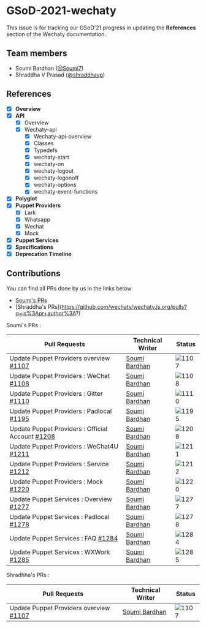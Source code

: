 # GSoD-2021-wechaty

This issue is for tracking our GSoD'21 progress in updating the **References** section of the Wechaty documentation.

## Team members

* Soumi Bardhan ([@Soumi7](https://github.com/Soumi7))
* Shraddha V Prasad ([@shraddhavp](https://github.com/shraddhavp))

## References 

- [x] **Overview** 
- [x] **API** 
  - [x] Overview
  - [x] Wechaty-api
    - [x] Wechaty-api-overview
    - [x] Classes
    - [x] Typedefs
    - [x] wechaty-start
    - [x] wechaty-on
    - [x] wechaty-logout
    - [x] wechaty-logonoff
    - [x] wechaty-options
    - [x] wechaty-event-functions
- [x] **Polyglot**
- [x] **Puppet Providers**
  - [x] Lark
  - [x] Whatsapp
  - [x] Wechat
  - [x] Mock
- [x] **Puppet Services**
- [x] **Specifications** 
- [x] **Deprecation Timeline** 

## Contributions

You can find all PRs done by us in the links below:
* [Soumi's PRs](https://github.com/wechaty/wechaty.js.org/pulls?q=is%3Apr+author%3Asoumi7)
* [Shraddha's PRs](https://github.com/wechaty/wechaty.js.org/pulls?q=is%3Apr+author%3A<add name>?)

Soumi's PRs :

| Pull Requests  | Technical Writer  | Status |
| --- | --- | --- |
| Update Puppet Providers overview [#1107](https://github.com/wechaty/wechaty.js.org/pull/1107) | [Soumi Bardhan](https://github.com/soumi7) | ![1107]
| Update Puppet Providers : WeChat [#1108](https://github.com/wechaty/wechaty.js.org/pull/1108) | [Soumi Bardhan](https://github.com/soumi7) | ![1108]
| Update Puppet Providers : Gitter [#1110](https://github.com/wechaty/wechaty.js.org/pull/1110) | [Soumi Bardhan](https://github.com/soumi7) | ![1110]
| Update Puppet Providers : Padlocal [#1195](https://github.com/wechaty/wechaty.js.org/pull/1195) | [Soumi Bardhan](https://github.com/soumi7) | ![1195]
| Update Puppet Providers : Official Account [#1208](https://github.com/wechaty/wechaty.js.org/pull/1208) | [Soumi Bardhan](https://github.com/soumi7) | ![1208]
| Update Puppet Providers : WeChat4U [#1211](https://github.com/wechaty/wechaty.js.org/pull/1211) | [Soumi Bardhan](https://github.com/soumi7) | ![1211]
| Update Puppet Providers : Service [#1212](https://github.com/wechaty/wechaty.js.org/pull/1212) | [Soumi Bardhan](https://github.com/soumi7) | ![1212]
| Update Puppet Providers : Mock [#1220](https://github.com/wechaty/wechaty.js.org/pull/1220) | [Soumi Bardhan](https://github.com/soumi7) | ![1220]
| Update Puppet Services : Overview [#1277](https://github.com/wechaty/wechaty.js.org/pull/1277) | [Soumi Bardhan](https://github.com/soumi7) | ![1277]
| Update Puppet Services : Padlocal [#1278](https://github.com/wechaty/wechaty.js.org/pull/1278) | [Soumi Bardhan](https://github.com/soumi7) | ![1278]
| Update Puppet Services : FAQ [#1284](https://github.com/wechaty/wechaty.js.org/pull/1284) | [Soumi Bardhan](https://github.com/soumi7) | ![1284]
| Update Puppet Services : WXWork [#1285](https://github.com/wechaty/wechaty.js.org/pull/1285) | [Soumi Bardhan](https://github.com/soumi7) | ![1285]

<!--- Merge Status Badges --->
<!--- they are linked to the above last columns of the table, 
      to add just use the correct PR number and use the same format --->

[1107]:https://img.shields.io/github/pulls/detail/state/wechaty/wechaty.js.org/1107?style=flat-square
[1108]:https://img.shields.io/github/pulls/detail/state/wechaty/wechaty.js.org/1107?style=flat-square
[1110]:https://img.shields.io/github/pulls/detail/state/wechaty/wechaty.js.org/1107?style=flat-square
[1195]:https://img.shields.io/github/pulls/detail/state/wechaty/wechaty.js.org/1107?style=flat-square
[1208]:https://img.shields.io/github/pulls/detail/state/wechaty/wechaty.js.org/1107?style=flat-square
[1211]:https://img.shields.io/github/pulls/detail/state/wechaty/wechaty.js.org/1107?style=flat-square
[1212]:https://img.shields.io/github/pulls/detail/state/wechaty/wechaty.js.org/1107?style=flat-square
[1220]:https://img.shields.io/github/pulls/detail/state/wechaty/wechaty.js.org/1107?style=flat-square
[1277]:https://img.shields.io/github/pulls/detail/state/wechaty/wechaty.js.org/1107?style=flat-square
[1278]:https://img.shields.io/github/pulls/detail/state/wechaty/wechaty.js.org/1107?style=flat-square
[1284]:https://img.shields.io/github/pulls/detail/state/wechaty/wechaty.js.org/1107?style=flat-square
[1285]:https://img.shields.io/github/pulls/detail/state/wechaty/wechaty.js.org/1107?style=flat-square
[1107]:https://img.shields.io/github/pulls/detail/state/wechaty/wechaty.js.org/1107?style=flat-square



Shradhha's PRs :

| Pull Requests  | Technical Writer  | Status |
| --- | --- | --- |
| Update Puppet Providers overview [#1107](https://github.com/wechaty/wechaty.js.org/pull/1107) | [Soumi Bardhan](https://github.com/soumi7) | ![1107]

[1107]:https://img.shields.io/github/pulls/detail/state/wechaty/wechaty.js.org/1107?style=flat-square

